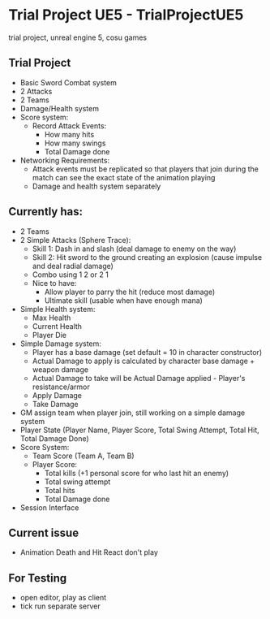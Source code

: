 # Trial Project UE5 - TrialProjectUE5
trial project, unreal engine 5, cosu games

## Trial Project

  - Basic Sword Combat system
  - 2 Attacks
  - 2 Teams
  - Damage/Health system
  - Score system:
    - Record Attack Events:
      - How many hits
      - How many swings
      - Total Damage done
  - Networking Requirements:
    - Attack events must be replicated so that players that join during the match can see the exact state of the animation playing
    - Damage and health system separately

## Currently has:

  - 2 Teams
  - 2 Simple Attacks (Sphere Trace):
    - Skill 1: Dash in and slash (deal damage to enemy on the way)
    - Skill 2: Hit sword to the ground creating an explosion (cause impulse and deal radial damage)
    - Combo using 1 2 or 2 1
    - Nice to have:
      - Allow player to parry the hit (reduce most damage)
      - Ultimate skill (usable when have enough mana)
  - Simple Health system:
    - Max Health
    - Current Health
    - Player Die
  - Simple Damage system:
    - Player has a base damage (set default = 10 in character constructor)
    - Actual Damage to apply is calculated by character base damage + weapon damage
    - Actual Damage to take will be Actual Damage applied - Player's resistance/armor
    - Apply Damage
    - Take Damage
  - GM assign team when player join, still working on a simple damage system
  - Player State (Player Name, Player Score, Total Swing Attempt, Total Hit, Total Damage Done)
  - Score System:
    - Team Score (Team A, Team B)
    - Player Score:
      - Total kills (+1 personal score for who last hit an enemy)
      - Total swing attempt
      - Total hits
      - Total Damage done
  - Session Interface

## Current issue

  - Animation Death and Hit React don't play

## For Testing

  - open editor, play as client
  - tick run separate server
